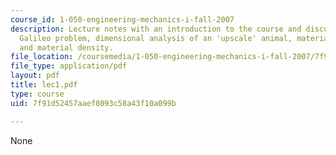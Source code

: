 ```yaml
---
course_id: 1-050-engineering-mechanics-i-fall-2007
description: Lecture notes with an introduction to the course and discussion of the
  Galileo problem, dimensional analysis of an 'upscale' animal, material strength,
  and material density.
file_location: /coursemedia/1-050-engineering-mechanics-i-fall-2007/7f91d52457aaef8093c58a43f10a099b_lec1.pdf
file_type: application/pdf
layout: pdf
title: lec1.pdf
type: course
uid: 7f91d52457aaef8093c58a43f10a099b

---
```

None